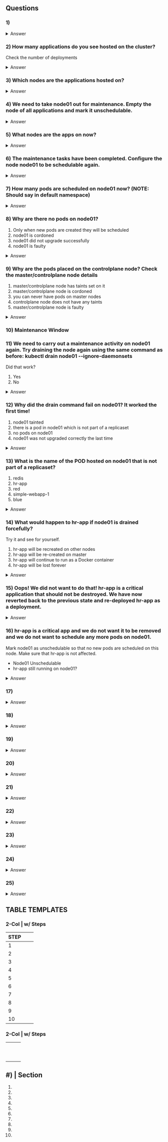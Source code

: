 ## Questions

### 1) 
<details> 
  <summary markdown="span">Answer</summary>


    root@controlplane:~# COUNT="grep -vc NAME"
    root@controlplane:~# alias kg="k get"
    root@controlplane:~# k get nodes | grep -vc NAME
    2
</details>

### 2) How many applications do you see hosted on the cluster?
Check the number of deployments
<details>
  <summary markdown="span">Answer</summary>

    kg deploy | $COUNT
    1    
</details>

### 3) Which nodes are the applications hosted on?
<details>
  <summary markdown="span">Answer</summary>

    ==> node01

    root@controlplane:~# kg pods -owide -l app=blue
    NAME                    READY   STATUS    RESTARTS   AGE     IP           NODE     NOMINATED NODE   READINESS GATES
    blue-746c87566d-4dmhd   1/1     Running   0          3m56s   10.244.1.2   node01   <none>           <none>
    blue-746c87566d-9hdbn   1/1     Running   0          3m56s   10.244.1.3   node01   <none>           <none>
    blue-746c87566d-j4c9g   1/1     Running   0          3m56s   10.244.1.4   node01   <none>           <none>
</details>

### 4) We need to take node01 out for maintenance. Empty the node of all applications and mark it unschedulable.
<details>
  <summary markdown="span">Answer</summary>

    root@controlplane:~# k drain nodes/node01
    node/node01 cordoned
    error: unable to drain node "node01", aborting command...
    
    There are pending nodes to be drained:
     node01
    error: cannot delete DaemonSet-managed Pods (use --ignore-daemonsets to ignore): kube-system/kube-flannel-ds-zpnx9, kube-system/kube-proxy-df29p
    root@controlplane:~# k get ds
    No resources found in default namespace.

    root@controlplane:~# k drain nodes/node01 --ignore-daemonsets
    node/node01 already cordoned
    WARNING: ignoring DaemonSet-managed Pods: kube-system/kube-flannel-ds-zpnx9, kube-system/kube-proxy-df29p
    evicting pod default/blue-746c87566d-9hdbn
    evicting pod default/blue-746c87566d-j4c9g
    evicting pod default/blue-746c87566d-4dmhd
    pod/blue-746c87566d-9hdbn evicted
    pod/blue-746c87566d-j4c9g evicted
    pod/blue-746c87566d-4dmhd evicted
    node/node01 evicted
</details>

### 5) What nodes are the apps on now?
<details>
  <summary markdown="span">Answer</summary>

    root@controlplane:~# kd pods | grep Node:
    Node:         controlplane/10.34.99.12
    Node:         controlplane/10.34.99.12
    Node:         controlplane/10.34.99.12
</details>

### 6) The maintenance tasks have been completed. Configure the node node01 to be schedulable again.
<details>
  <summary markdown="span">Answer</summary>

    root@controlplane:~# k uncordon node/node01
    node/node01 uncordoned
</details>

### 7) How many pods are scheduled on node01 now? (NOTE: Should say in default namespace)
<details>
  <summary markdown="span">Answer</summary>

    root@controlplane:~# kd pods | grep Node:   
    Node:         controlplane/10.34.99.12
    Node:         controlplane/10.34.99.12
    Node:         controlplane/10.34.99.12
    root@controlplane:~# kd pods | grep Node: | grep -c node01
    0

</details>

### 8) Why are there no pods on node01?
1) Only when new pods are created they will be scheduled
2) node01 is cordoned
3) node01 did not upgrade successfully
4) node01 is faulty 
<details>
  <summary markdown="span">Answer</summary>

    ==> Only when new podsa are created they will be scheduled 

</details>

### 9) Why are the pods placed on the controlplane node? Check the master/controlplane node details
1) master/controlplane node has taints set on it
2) master/controlplane node is cordoned
3) you can never have pods on master nodes
4) controlplane node does not have any taints
5) master/controlplane node is faulty
<details>
  <summary markdown="span">Answer</summary>

    ==> #4) controlplane node does not have any taints

    root@controlplane:~# kd node/controlplane | grep "Unschedulable\|Taints"
    Taints:             <none>
    Unschedulable:      false
</details>

### 10) Maintenance Window 


### 11) We need to carry out a maintenance activity on node01 again. Try draining the node again using the same command as before: kubectl drain node01 --ignore-daemonsets
Did that work?
1) Yes
2) No
<details>
  <summary markdown="span">Answer</summary>

    ==> #2 No

    root@controlplane:~# k drain node/node01 --ignore-daemonsets 
    node/node01 cordoned
    error: unable to drain node "node01", aborting command...
    
    There are pending nodes to be drained:
     node01
    error: cannot delete Pods not managed by ReplicationController, ReplicaSet, Job, DaemonSet or StatefulSet (use --force to override): default/hr-app
</details>

### 12) Why did the drain command fail on node01? It worked the first time!
1) node01 tainted
2) there is a pod in node01 which is not part of a replicaset
3) no pods on node01
4) node01 was not upgraded correctly the last time
<details>
  <summary markdown="span">Answer</summary>

    ==> #2 there is a pod in node01 which is not part of a replicaset

    root@controlplane:~# kd node/node01 | sed -n '/Non-terminated/,/Allocated/p'
    Non-terminated Pods:          (3 in total)
      Namespace                   Name                     CPU Requests  CPU Limits  Memory Requests  Memory Limits  AGE
      ---------                   ----                     ------------  ----------  ---------------  -------------  ---
      default                     hr-app                   0 (0%)        0 (0%)      0 (0%)           0 (0%)         6m29s
      kube-system                 kube-flannel-ds-zpnx9    100m (0%)     100m (0%)   50Mi (0%)        300Mi (0%)     62m
      kube-system                 kube-proxy-df29p         0 (0%)        0 (0%)      0 (0%)           0 (0%)         62m
    Allocated resources:
</details>

### 13) What is the name of the POD hosted on node01 that is not part of a replicaset?
1) redis
2) hr-app
3) red
4) simple-webapp-1
5) blue
<details>
  <summary markdown="span">Answer</summary>

    ==> #2) hr-app
</details>

### 14) What would happen to hr-app if node01 is drained forcefully?
Try it and see for yourself.
1) hr-app will be recreated on other nodes
2) hr-app will be re-created on master
3) hr-app will continue to run as a Docker container
4) hr-app will be lost forever
<details>
  <summary markdown="span">Answer</summary>

    ==> #4) hr-app will be lost forever

    root@controlplane:~# k drain node/node01 --ignore-daemonsets --force
    node/node01 already cordoned
    WARNING: deleting Pods not managed by ReplicationController, ReplicaSet, Job, DaemonSet or StatefulSet: default/hr-app; ignoring DaemonSet-managed Pods: kube-system/kube-flannel-ds-zpnx9, kube-system/kube-proxy-df29p
    evicting pod default/hr-app
    pod/hr-app evicted
    node/node01 evicted

    root@controlplane:~# k get pods -A | grep -c hr
    0
</details>  

### 15) Oops! We did not want to do that! hr-app is a critical application that should not be destroyed. We have now reverted back to the previous state and re-deployed hr-app as a deployment.
<details>
  <summary markdown="span">Answer</summary>

</details>

### 16) hr-app is a critical app and we do not want it to be removed and we do not want to schedule any more pods on node01.
Mark node01 as unschedulable so that no new pods are scheduled on this node.
Make sure that hr-app is not affected.
- Node01 Unschedulable
- hr-app still running on node01?
<details>
  <summary markdown="span">Answer</summary>

    root@controlplane:~# k get pods -owide | grep 'hr\|NAME'
    NAME                      READY   STATUS    RESTARTS   AGE   IP           NODE           NOMINATED NODE   READINESS GATES
    hr-app-76d475c57d-fqscj   1/1     Running   0          80s   10.244.1.6   node01         <none>           <none>
    root@controlplane:~# k drain node/node01 --ignore-daemonsets
    node/node01 cordoned
    WARNING: ignoring DaemonSet-managed Pods: kube-system/kube-flannel-ds-zpnx9, kube-system/kube-proxy-df29p
    evicting pod default/hr-app-76d475c57d-fqscj
    
    pod/hr-app-76d475c57d-fqscj evicted
    node/node01 evicted

    root@controlplane:~# kg pods -owide | grep 'hr\|NAME'
    NAME                      READY   STATUS    RESTARTS   AGE   IP           NODE           NOMINATED NODE   READINESS GATES
    hr-app-76d475c57d-zvl26   1/1     Running   0          66s   10.244.1.7   node01         <none>           <none>
    root@controlplane:~# kd node/node01 | grep Unschedulable
    Unschedulable:      true

    ??? Should have drained??
</details>

### 17)
<details>
  <summary markdown="span">Answer</summary>

</details>

### 18)
<details>
  <summary markdown="span">Answer</summary>

</details>

### 19)
<details>
  <summary markdown="span">Answer</summary>

</details>

### 20)
<details>
  <summary markdown="span">Answer</summary>

</details>

### 21)
<details>
  <summary markdown="span">Answer</summary>

</details>

### 22)
<details>
  <summary markdown="span">Answer</summary>

</details>

### 23)
<details>
  <summary markdown="span">Answer</summary>

</details>

### 24)
<details>
  <summary markdown="span">Answer</summary>

</details>

### 25)
<details>
  <summary markdown="span">Answer</summary>

</details>

## TABLE TEMPLATES


### 2-Col | w/ Steps
| STEP  |               |               |       
| ----- | ------------- | ------------- |
| 1     |               |               |               
| 2     |               |               |               
| 3     |               |               |               
| 4     |               |               |               
| 5     |               |               |               
| 6     |               |               |               
| 7     |               |               |               
| 8     |               |               |               
| 9     |               |               |               
| 10    |               |               |               


### 2-Col | w/ Steps
|       |               |               |       
| ----- | ------------- | ------------- |
|       |               |               |               
|       |               |               |               
|       |               |               |               
|       |               |               |               
|       |               |               |               
|       |               |               |               
|       |               |               |               
|       |               |               |               
|       |               |               |               
|       |               |               |  


## #) | Section
1)
2)
3)
4)
5)
6)
7)
8)
9)
10) 
